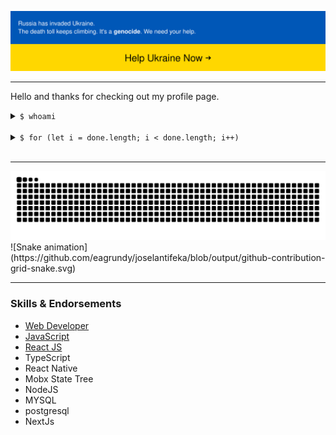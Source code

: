 [![Stand With Ukraine](https://raw.githubusercontent.com/vshymanskyy/StandWithUkraine/main/banner2-direct.svg)](https://stand-with-ukraine.pp.ua)

---

Hello and thanks for checking out my profile page.

<details> 
  <summary><code>$ whoami</code></summary>
  <br/>
My name is Jose Gallego, I'm a Full Stack developer from Colombia 🇨🇴 currently living in Argentina 🇦🇷. In my work, I feel a tremendous passion for software quality 🔍 and automation ⚙️, and I enjoy fixing challenging bugs 🐞. In my spare time, I love exploring a variety of interests, too numerous to list here.
</details>

<br/>

<details> 
  <summary><code>$ for (let i = done.length; i < done.length; i++)</code></summary>
  <br/>
  <ul>
  <li>🦸‍♂️ I currently work at <a href="https://incubator.com.ar/">@Incubator</a>, where I create all sorts of dynamic interfaces with ReactJs, React Native, and NextJS 🤖 (Coffee Driven Development 🍵🔨), with my main focus areas being Front End development with JS 💯</li>
  <li>🦹‍♂️ By night, I'm currently learning 🌱 <a href="https://www.postgresql.org/">PostgreSQL</a>, now I'm delving into learning more about the backend world.</li>
  <ul>
    <li>🌲 My "evergreen goals" are: learning and expanding my programming and leadership skills. I'm always excited about new challenges and want to be prepared for anything I might do professionally in the future. I love learning new things, so as Gandhi once said, <i>"Learn as if you were to live forever"</i> 📚</li>
  </ul>
  <li>❤️ Things I care about:</li>
  <ul>
    <li>🔏 Online privacy and personal data protection</li>
    <li>:octocat: Open-source software</li>
    <li>📖 Free and open knowledge</li>
  </ul>
  <ul>
    <li>📨 Email: <code>gajose200522[at]gmail[dot]com</code></li>
    <li>🔗 <a href="https://www.linkedin.com/in/josegallego05/">LinkedIn</a></li>
  </ul>
  <li>⚡ Fun facts:</li>
  <ul>
    <li>I'm 18 years old, I started diving into the world of software development at the age of 15</li>
    <li>I really enjoy comedy</li>
  </ul>
</ul>
</details>

<br/>

---

<picture>
  <source media="(prefers-color-scheme: dark)" srcset="https://raw.githubusercontent.com/serpro69/serpro69/output/github-contribution-grid-snake-dark.svg">
  <source media="(prefers-color-scheme: light)" srcset="https://raw.githubusercontent.com/serpro69/serpro69/output/github-contribution-grid-snake.svg">
  <img alt="github contribution grid snake animation" src="https://raw.githubusercontent.com/serpro69/serpro69/output/github-contribution-grid-snake.svg">
</picture>
![Snake animation](https://github.com/eagrundy/joselantifeka/blob/output/github-contribution-grid-snake.svg)
<!--generated with https://github.com/Platane/snk -->

---

<!--START_SECTION:endorsements-->

### Skills & Endorsements

  <ul>
    <li><a href="https://www.coderhouse.com/certificados/625f67259e86680019dae16b?lang=en">Web Developer</a></li>
    <li><a href="https://www.coderhouse.com/certificados/62a526833f9c3b0020068f86">JavaScript</a></li>
  <li><a href="https://www.coderhouse.com/certificados/630c50189db1370025fc7cb3">React JS</a></li>
       <li>TypeScript</li>
    <li>React Native</li>
 <li>Mobx State Tree</li>
 <li>NodeJS</li>
 <li>MYSQL</li>
 <li>postgresql</li>
<li>NextJs</li>
    
  </ul>
  <!--END_SECTION:endorsements-->

<!--
**joselantifeka/joselantifeka** is a ✨ _special_ ✨ repository because its `README.md` (this file) appears on your GitHub profile.

Here are some ideas to get you started:

- 🔭 I’m currently working on ...
- 🌱 I’m currently learning ...
- 👯 I’m looking to collaborate on ...
- 🤔 I’m looking for help with ...
- 💬 Ask me about ...
- 📫 How to reach me: ...
- 😄 Pronouns: ...
- ⚡ Fun fact: ...
-->
